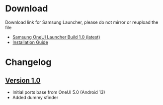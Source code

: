 # Download
Download link for Samsung Launcher, please do not mirror or reupload the file
- [Samsung OneUI Launcher Build 1.0 (latest)](https://www.pling.com/p/1955634/)
- [Installation Guide](https://github.com/AyraHikari/SamsungLauncherPort/blob/main/readme.md#installation-guide)

# Changelog

## [Version 1.0](https://www.pling.com/p/1955634/)
- Initial ports base from OneUI 5.0 (Android 13)
- Added dummy sfinder
